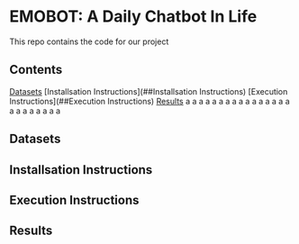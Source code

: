 # EMOBOT: A Daily Chatbot In Life
This repo contains the code for our project
## Contents
[Datasets](##Datasets)
[Installsation Instructions](##Installsation Instructions)
[Execution Instructions](##Execution Instructions)
[Results](##Results)
a
a
a
a
a
a
a
a
a
a
a
a
a
a
a
a
a
a
a
a
a
a
a
a
## Datasets
## Installsation Instructions
## Execution Instructions
## Results

